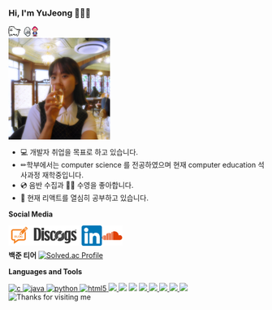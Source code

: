 

<!--
**yuz0517/yuz0517** is a ✨ _special_ ✨ repository because its `README.md` (this file) appears on your GitHub profile.

Here are some ideas to get you started:

- 🔭 I’m currently working on ...
- 🌱 I’m currently learning ...
- 👯 I’m looking to collaborate on ...
- 🤔 I’m looking for help with ...
- 💬 Ask me about ...
- 📫 How to reach me: ...
- 😄 Pronouns: ...
- ⚡ Fun fact: ...
-->
### Hi, I'm YuJeong 🙋‍♀️🎵
<img src="pic/undertaledog.gif" height="20px"> <img src="pic/mother3ghost.gif" height="20px"><img src="pic/kumatora.png" height="20px"><br>
<a href="https://www.youtube.com/watch?v=mRbpDwLcb94"><img align="center" src="pic/yuj.jfif" height="200px"></a>



- 💻 개발자 취업을 목표로 하고 있습니다.
- ✏학부에서는 computer science 를 전공하였으며 현재 computer education 석사과정 재학중입니다.
- 💿 음반 수집과 🏊‍♀️ 수영을 좋아합니다.
- 🌱 현재 리액트를 열심히 공부하고 있습니다.

**Social Media**
<!-- social -->
  <a href="https://tech-yuyu.tistory.com/"> <img align="left" alt="YUZ's blog" height="40px" src="icons/blog.jpg" />
  <a href="https://www.discogs.com/user/YUZ_"> <img align="left" alt="YUZ's discogs" height="40px" src="icons/discogs.png" /> </a>
  <a href="https://www.linkedin.com/in/yujeong-lee-9530b61b9"> <img align="left" alt="YUZ's linkedin" height="40px" src="icons/linkedin.png" /> </a>
  <a href="https://soundcloud.com/iamyuz"> <img align="left" alt="YUZ's linkedin" height="40px" src="icons/soundcloud.png" /> </a> <br> <br>
  
**백준 티어**
  [![Solved.ac Profile](http://mazassumnida.wtf/api/v2/generate_badge?boj=yuz0517yuz)](https://solved.ac/yuz0517yuz/)
 
**Languages and Tools**

  <a href="https://www.cprogramming.com/" target="_blank"> 
    <img src="https://img.shields.io/badge/C%20programming-A8B9CC.svg?style=for-the-badge&logo=c&logoColor=white"
      alt="c"/>
  </a>
   <a href="https://www.java.com" target="_blank"> 
    <img src="https://img.shields.io/badge/Java-007396.svg?style=for-the-badge&logo=java&logoColor=white" 
      alt="java"/> 
  </a>
   <a href="https://python.org" target="_blank"> 
    <img src="https://img.shields.io/badge/html-E34F26.svg?style=for-the-badge&logo=html5&logoColor=white"
      alt="python"/> 
  </a>
  <a href="https://www.w3.org/html/" target="_blank"> 
    <img src="https://img.shields.io/badge/python-3670A0?style=for-the-badge&logo=python&logoColor=ffdd54"
      alt="html5"/> 
  </a>
  <a href="https://www.w3schools.com/CPP" target="_blank"> 
    <img src="https://img.shields.io/badge/c++-%2300599C.svg?style=for-the-badge&logo=c%2B%2B&logoColor=white"/> 
  </a>
  
  <a>
    <img src="https://img.shields.io/badge/react-61DAFB?style=for-the-badge&logo=react&logoColor=black"/> 
  </a>
  
  <a>
     <img src="https://img.shields.io/badge/javascript-F7DF1E?style=for-the-badge&logo=javascript&logoColor=black"/>
  <a>
<!--Tools-->
  <a href="" target="_blank"> 
    <img src="https://img.shields.io/badge/Android%20Studio-3DDC84.svg?style=for-the-badge&logo=android-studio&logoColor=white"/> 
  </a>
   <a href="" target="_blank"> 
    <img src="https://img.shields.io/badge/Eclipse-FE7A16.svg?style=for-the-badge&logo=Eclipse&logoColor=white"/> 
  </a>
  <a href="" target="_blank"> 
    <img src="https://img.shields.io/badge/Visual%20Studio-5C2D91.svg?style=for-the-badge&logo=visual-studio&logoColor=white"/> 
  </a>
  <a href="" target="_blank"> 
    <img src="https://img.shields.io/badge/firebase-FFCA28?style=for-the-badge&logo=firebase&logoColor=white">
  </a>
  <a href="" target="_blank"> 
    <img src="https://img.shields.io/badge/github-181717?style=for-the-badge&logo=github&logoColor=white">
    </a>
  <img height="120" alt="Thanks for visiting me" width="100%" src="https://raw.githubusercontent.com/BrunnerLivio/brunnerlivio/master/images/marquee.svg" />
<br />
